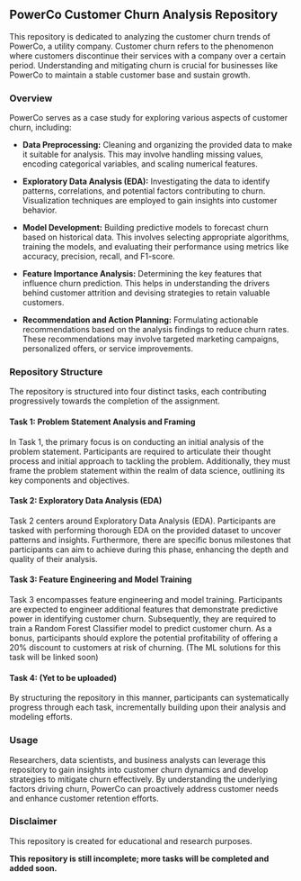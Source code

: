 ## PowerCo Customer Churn Analysis Repository

This repository is dedicated to analyzing the customer churn trends of PowerCo, a utility company. Customer churn refers to the phenomenon where customers discontinue their services with a company over a certain period. Understanding and mitigating churn is crucial for businesses like PowerCo to maintain a stable customer base and sustain growth.

### Overview
PowerCo serves as a case study for exploring various aspects of customer churn, including:

- **Data Preprocessing:** Cleaning and organizing the provided data to make it suitable for analysis. This may involve handling missing values, encoding categorical variables, and scaling numerical features.
  
- **Exploratory Data Analysis (EDA):** Investigating the data to identify patterns, correlations, and potential factors contributing to churn. Visualization techniques are employed to gain insights into customer behavior.
  
- **Model Development:** Building predictive models to forecast churn based on historical data. This involves selecting appropriate algorithms, training the models, and evaluating their performance using metrics like accuracy, precision, recall, and F1-score.
  
- **Feature Importance Analysis:** Determining the key features that influence churn prediction. This helps in understanding the drivers behind customer attrition and devising strategies to retain valuable customers.
  
- **Recommendation and Action Planning:** Formulating actionable recommendations based on the analysis findings to reduce churn rates. These recommendations may involve targeted marketing campaigns, personalized offers, or service improvements.

### Repository Structure

The repository is structured into four distinct tasks, each contributing progressively towards the completion of the assignment.

#### Task 1: Problem Statement Analysis and Framing

In Task 1, the primary focus is on conducting an initial analysis of the problem statement. Participants are required to articulate their thought process and initial approach to tackling the problem. Additionally, they must frame the problem statement within the realm of data science, outlining its key components and objectives.

#### Task 2: Exploratory Data Analysis (EDA)

Task 2 centers around Exploratory Data Analysis (EDA). Participants are tasked with performing thorough EDA on the provided dataset to uncover patterns and insights. Furthermore, there are specific bonus milestones that participants can aim to achieve during this phase, enhancing the depth and quality of their analysis.

#### Task 3: Feature Engineering and Model Training

Task 3 encompasses feature engineering and model training. Participants are expected to engineer additional features that demonstrate predictive power in identifying customer churn. Subsequently, they are required to train a Random Forest Classifier model to predict customer churn. As a bonus, participants should explore the potential profitability of offering a 20% discount to customers at risk of churning. 
(The ML solutions for this task will be linked soon)

#### Task 4: (Yet to be uploaded)

By structuring the repository in this manner, participants can systematically progress through each task, incrementally building upon their analysis and modeling efforts. 
  
### Usage
Researchers, data scientists, and business analysts can leverage this repository to gain insights into customer churn dynamics and develop strategies to mitigate churn effectively. By understanding the underlying factors driving churn, PowerCo can proactively address customer needs and enhance customer retention efforts.

### Disclaimer
This repository is created for educational and research purposes.

**This repository is still incomplete; more tasks will be completed and added soon.**
